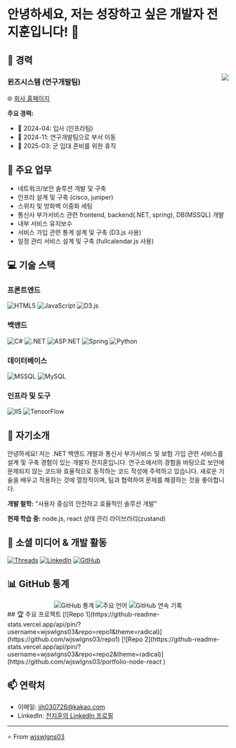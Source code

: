 # 안녕하세요, 저는 성장하고 싶은 개발자 전지훈입니다! 👋

## 🚀 경력
<img align="right" src="https://img.shields.io/badge/-1년_6개월-blue?style=for-the-badge" />

### 윈즈시스템 (연구개발팀)
🌐 [회사 홈페이지](https://www.w-ins.net/)

**주요 경력:**
- 📅 2024-04: 입사 (인프라팀)
- 📅 2024-11: 연구개발팀으로 부서 이동
- 📅 2025-03: 군 입대 준비를 위한 휴직

## 💼 주요 업무
- 네트워크/보안 솔루션 개발 및 구축
- 인프라 설계 및 구축 (cisco, juniper)
- 스위치 및 방화벽 이중화 세팅
- 통신사 부가서비스 관련 frontend, backend(.NET, spring), DB(MSSQL) 개발
- 내부 서비스 유지보수
- 서비스 가입 관련 통계 설계 및 구축 (D3.js 사용)
- 일정 관리 서비스 설계 및 구축 (fullcalendar.js 사용)

## 💻 기술 스택

### 프론트엔드
![HTML5](https://img.shields.io/badge/-HTML5-E34F26?style=flat-square&logo=html5&logoColor=white)
![JavaScript](https://img.shields.io/badge/-JavaScript-F7DF1E?style=flat-square&logo=javascript&logoColor=black)
![D3.js](https://img.shields.io/badge/-D3.js-F9A03C?style=flat-square&logo=d3.js&logoColor=white)

### 백엔드
![C#](https://img.shields.io/badge/-C%23-239120?style=flat-square&logo=c-sharp&logoColor=white)
![.NET](https://img.shields.io/badge/-.NET-512BD4?style=flat-square&logo=.net&logoColor=white)
![ASP.NET](https://img.shields.io/badge/-ASP.NET-512BD4?style=flat-square&logo=.net&logoColor=white)
![Spring](https://img.shields.io/badge/-Spring-6DB33F?style=flat-square&logo=spring&logoColor=white)
![Python](https://img.shields.io/badge/-Python-3776AB?style=flat-square&logo=Python&logoColor=white)

### 데이터베이스
![MSSQL](https://img.shields.io/badge/-MSSQL-CC2927?style=flat-square&logo=microsoft-sql-server&logoColor=white)
![MySQL](https://img.shields.io/badge/-MySQL-4479A1?style=flat-square&logo=mysql&logoColor=white)

### 인프라 및 도구
![IIS](https://img.shields.io/badge/-IIS-5E5E5E?style=flat-square&logo=microsoft&logoColor=white)
![TensorFlow](https://img.shields.io/badge/-TensorFlow-FF6F00?style=flat-square&logo=TensorFlow&logoColor=white)

## 🌟 자기소개
안녕하세요! 
저는 .NET 백엔드 개발과 통신사 부가서비스 및 보험 가입 관련 서비스를 설계 및 구축 경험이 있는 개발자 전지훈입니다. 
연구소에서의 경험을 바탕으로 보안에 문제되지 않는 코드와 효율적으로 동작하는 코드 작성에 주력하고 있습니다. 
새로운 기술을 배우고 적용하는 것에 열정적이며, 팀과 협력하여 문제를 해결하는 것을 좋아합니다.

**개발 철학:** "사용자 중심의 안전하고 효율적인 솔루션 개발"

**현재 학습 중:** node.js, react 상태 관리 라이브러리(zustand)

## 🔗 소셜 미디어 & 개발 활동
[![Threads](https://img.shields.io/badge/-Threads-000000?style=flat-square&logo=threads&logoColor=white)](https://www.threads.net/@wlgns_wjs)
[![LinkedIn](https://img.shields.io/badge/-LinkedIn-0077B5?style=flat-square&logo=linkedin&logoColor=white)](https://www.linkedin.com/in/%EC%A7%80%ED%9B%88-%EC%A0%84-126268271/)
[![GitHub](https://img.shields.io/badge/-GitHub-181717?style=flat-square&logo=github)](https://github.com/wjswlgns03)


## 📊 GitHub 통계
<div align="center">
  <img src="https://github-readme-stats.vercel.app/api?username=wjswlgns03&show_icons=true&theme=radical" alt="GitHub 통계" />
  <img src="https://github-readme-stats.vercel.app/api/top-langs/?username=wjswlgns03&layout=compact&theme=radical" alt="주요 언어" />
  <img src="https://github-readme-streak-stats.herokuapp.com/?user=wjswlgns03&theme=radical" alt="GitHub 연속 기록" />
</div>
## 🏆 주요 프로젝트
[![Repo 1](https://github-readme-stats.vercel.app/api/pin/?username=wjswlgns03&repo=repo1&theme=radical)](https://github.com/wjswlgns03/repo1)
[![Repo 2](https://github-readme-stats.vercel.app/api/pin/?username=wjswlgns03&repo=repo2&theme=radical)](https://github.com/wjswlgns03/portfolio-node-react
)


## 📫 연락처
- 이메일: [jjh030726@kakao.com](mailto:jjh030726@kakao.com)
- LinkedIn: [전지훈의 LinkedIn 프로필](https://www.linkedin.com/in/%EC%A7%80%ED%9B%88-%EC%A0%84-126268271/)

---

⭐️ From [wjswlgns03](https://github.com/wjswlgns03)

